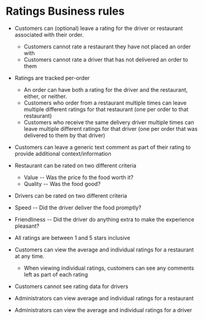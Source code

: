 # Ratings Business rules
- Customers can (optional) leave a rating for the driver or restaurant associated with their order.
    - Customers cannot rate a restaurant they have not placed an order with
    - Customers cannot rate a driver that has not delivered an order to them

- Ratings are tracked per-order
    - An order can have both a rating for the driver and the restaurant, either, or neither.
    - Customers who order from a restaurant multiple times can leave multiple different ratings for that restaurant (one per order to that restaurant)
    - Customers who receive the same delivery driver multiple times can leave multiple different ratings for that driver (one per order that was delivered to them by that driver)

- Customers can leave a generic text comment as part of their rating to provide additional context/information

- Restaurant can be rated on two different criteria
  - Value -- Was the price fo the food worth it?
  - Quality -- Was the food good?
 - Drivers can be rated on two different criteria
  - Speed -- Did the driver deliver the food promptly?
  - Friendliness -- Did the driver do anything extra to make the experience pleasant?

- All ratings are between 1 and 5 stars inclusive

- Customers can view the average and individual ratings for a restaurant at any time.
  - When viewing individual ratings, customers can see any comments left as part of each rating

- Customers cannot see rating data for drivers

- Administrators can view average and individual ratings for a restaurant

- Administrators can view the average and individual ratings for a driver
